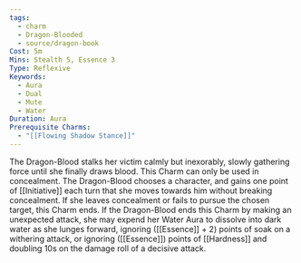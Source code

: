 ```yaml
---
tags:
  - charm
  - Dragon-Blooded
  - source/dragon-book
Cost: 5m
Mins: Stealth 5, Essence 3
Type: Reflexive
Keywords:
  - Aura
  - Dual
  - Mute
  - Water
Duration: Aura
Prerequisite Charms:
  - "[[Flowing Shadow Stance]]"
---
```

The Dragon-Blood stalks her victim calmly but inexorably, slowly gathering force until she finally draws blood. This Charm can only be used in concealment. The Dragon-Blood chooses a character, and gains one point of [[Initiative]] each turn that she moves towards him without breaking concealment. If she leaves concealment or fails to pursue the chosen target, this Charm ends. If the Dragon-Blood ends this Charm by making an unexpected attack, she may expend her Water Aura to dissolve into dark water as she lunges forward, ignoring ([[Essence]] + 2) points of soak on a withering attack, or ignoring ([[Essence]]) points of [[Hardness]] and doubling 10s on the damage roll of a decisive attack.
